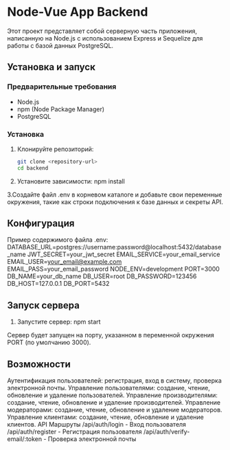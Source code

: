 # Node-Vue App Backend

Этот проект представляет собой серверную часть приложения, написанную на Node.js с использованием Express и Sequelize для работы с базой данных PostgreSQL.


## Установка и запуск

### Предварительные требования

- Node.js
- npm (Node Package Manager)
- PostgreSQL

### Установка

1. Клонируйте репозиторий:
   ```sh
   git clone <repository-url>
   cd backend

2. Установите зависимости:
npm install

3.Создайте файл .env в корневом каталоге и добавьте свои переменные окружения, такие как строки подключения к базе данных и секреты API.

## Конфигурация
Пример содержимого файла .env:
DATABASE_URL=postgres://username:password@localhost:5432/database_name
JWT_SECRET=your_jwt_secret
EMAIL_SERVICE=your_email_service
EMAIL_USER=your_email@example.com
EMAIL_PASS=your_email_password
NODE_ENV=development
PORT=3000
DB_NAME=your_db_name
DB_USER=root
DB_PASSWORD=123456
DB_HOST=127.0.0.1
DB_PORT=5432

## Запуск сервера
1. Запустите сервер:
npm start

Сервер будет запущен на порту, указанном в переменной окружения PORT (по умолчанию 3000).

## Возможности
Аутентификация пользователей: регистрация, вход в систему, проверка электронной почты.
Управление пользователями: создание, чтение, обновление и удаление пользователей.
Управление производителями: создание, чтение, обновление и удаление производителей.
Управление модераторами: создание, чтение, обновление и удаление модераторов.
Управление клиентами: создание, чтение, обновление и удаление клиентов.
API Маршруты
/api/auth/login - Вход пользователя
/api/auth/register - Регистрация пользователя
/api/auth/verify-email/:token - Проверка электронной почты
